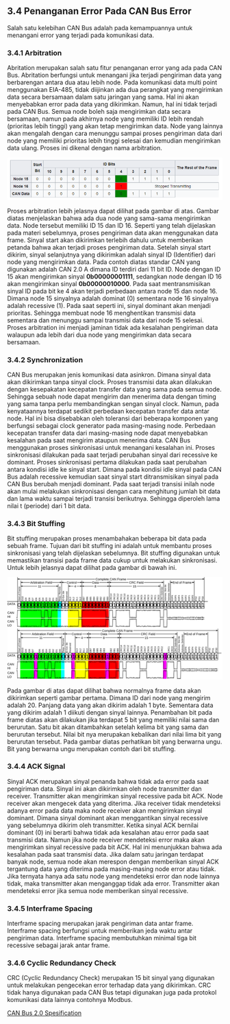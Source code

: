 ## 3.4 Penanganan Error Pada CAN Bus Error

Salah satu kelebihan CAN Bus adalah pada kemampuannya untuk menangani error yang terjadi pada komunikasi data.

### 3.4.1 Arbitration

Abritation merupakan salah satu fitur penanganan error yang ada pada CAN Bus. Abritation berfungsi untuk menangani jika terjadi pengiriman data yang berbarengan antara dua atau lebih node. Pada komunikasi data multi point menggunakan EIA-485, tidak diijinkan ada dua perangkat yang mengirimkan data secara bersamaan dalam satu jaringan yang sama. Hal ini akan menyebabkan error pada data yang dikirimkan. Namun, hal ini tidak terjadi pada CAN Bus. Semua node boleh saja mengirimkan data secara bersamaan, namun pada akhirnya node yang memiliki ID lebih rendah \(prioritas lebih tinggi\) yang akan tetap mengirimkan data. Node yang lainnya akan mengalah dengan cara menunggu sampai proses pengiriman data dari node yang memiliki prioritas lebih tinggi selesai dan kemudian mengirimkan data ulang. Proses ini dikenal dengan nama arbitration.

![](/assets/2017-11-06_134502.png)

Proses arbitration lebih jelasnya dapat dilihat pada gambar di atas. Gambar diatas menjelaskan bahwa ada dua node yang sama-sama mengirimkan data. Node tersebut memiliki ID 15 dan ID 16. Seperti yang telah dijelaskan pada materi sebelumnya, proses pengiriman data akan menggunakan data frame. Sinyal start akan dikirimkan terlebih dahulu untuk memberikan petanda bahwa akan terjadi proses pengiriman data. Setelah sinyal start dikirim, sinyal selanjutnya yang dikirimkan adalah sinyal ID \(Identifier\) dari node yang mengirimkan data. Pada contoh diatas standar CAN yang digunakan adalah CAN 2.0 A dimana ID terdiri dari 11 bit ID. Node dengan ID 15 akan mengirimkan sinyal **0b00000001111**, sedangkan node dengan ID 16 akan mengirimkan sinyal **0b00000010000**. Pada saat mentransmisikan sinyal ID pada bit ke 4 akan terjadi perbedaan antara node 15 dan node 16. Dimana node 15 sinyalnya adalah dominat \(0\) sementara node 16 sinyalnya adalah recessive \(1\). Pada saat seperti ini, sinyal dominant akan menjadi prioritas. Sehingga membuat node 16 menghentikan transmisi data sementara dan menunggu sampai transmisi data dari node 15 selesai. Proses arbitration ini menjadi jaminan tidak ada kesalahan pengiriman data walaupun ada lebih dari dua node yang mengirimkan data secara bersamaan.

### 3.4.2 Synchronization

CAN Bus merupakan jenis komunikasi data asinkron. Dimana sinyal data akan dikirimkan tanpa sinyal clock. Proses transmisi data akan dilakukan dengan kesepakatan kecepatan transfer data yang sama pada semua node. Sehingga sebuah node dapat mengirim dan menerima data dengan timing yang sama tanpa perlu membandingkan sengan sinyal clock. Namun, pada kenyataannya terdapat sedikit perbedaan kecepatan transfer data antar node. Hal ini bisa disebabkan oleh toleransi dari beberapa komponen yang berfungsi sebagai clock generator pada masing-masing node. Perbedaan kecepatan transfer data dari masing-masing node dapat menyebabkan kesalahan pada saat mengirim ataupun menerima data. CAN Bus menggunakan proses sinkronisasi untuk menangani kesalahan ini. Proses sinkronisasi dilakukan pada saat terjadi perubahan sinyal dari recessive ke dominant. Proses sinkronisasi pertama dilakukan pada saat perubahan antara kondisi idle ke sinyal start. Dimana pada kondisi idle sinyal pada CAN Bus adalah recessive kemudian saat sinyal start ditransmisikan sinyal pada CAN Bus berubah menjadi dominant. Pada saat terjadi transisi inilah node akan mulai melakukan sinkronisasi dengan cara menghitung jumlah bit data dan lama waktu sampai terjadi transisi berikutnya. Sehingga diperoleh lama nilai t \(periode\) dari 1 bit data.

### 3.4.3 Bit Stuffing

Bit stuffing merupakan proses menambahakan beberapa bit data pada sebuah frame. Tujuan dari bit stuffing ini adalah untuk membantu proses sinkronisasi yang telah dijelaskan sebelumnya. Bit stuffing digunakan untuk memastikan transisi pada frame data cukup untuk melakukan sinkronisasi. Untuk lebih jelasnya dapat dilihat pada gambar di bawah ini.

![](/assets/CAN-Frame_mit_Pegeln_mit_Stuffbits.svg)

Pada gambar di atas dapat dilihat bahwa normalnya frame data akan dikirimkan seperti gambar pertama. Dimana ID dari node yang mengirim adalah 20. Panjang data yang akan dikirim adalah 1 byte. Sementara data yang dikirim adalah 1 diikuti dengan sinyal lainnya. Penambahan bit pada frame diatas akan dilakukan jika terdapat 5 bit yang memiliki nilai sama dan berurutan. Satu bit akan ditambahkan setelah kelima bit yang sama dan berurutan tersebut. Nilai bit nya merupakan kebalikan dari nilai lima bit yang berurutan tersebut. Pada gambar diatas perhatikan bit yang berwarna ungu. Bit yang berwarna ungu merupakan contoh dari bit stuffing.

### 3.4.4 ACK Signal

Sinyal ACK merupakan sinyal penanda bahwa tidak ada error pada saat pengiriman data. Sinyal ini akan dikirimkan oleh node transmitter dan receiver. Transmitter akan mengirimkan sinyal recessive pada bit ACK. Node receiver akan mengecek data yang diterima. Jika receiver tidak mendeteksi adanya error pada data maka node receiver akan mengirimkan sinyal dominant. Dimana sinyal dominant akan menggantikan sinyal recessive yang sebelumnya dikirim oleh transmitter. Ketika sinyal ACK bernilai dominant \(0\) ini berarti bahwa tidak ada kesalahan atau error pada saat transmisi data. Namun jika node receiver mendeteksi error maka akan mengirimkan sinyal recessive pada bit ACK. Hal ini menunjukkan bahwa ada kesalahan pada saat transmisi data. Jika dalam satu jaringan terdapat banyak node, semua node akan merespon dengan memberikan sinyal ACK tergantung data yang diterima pada masing-masing node error atau tidak. Jika ternyata hanya ada satu node yang mendeteksi error dan node lainnya tidak, maka transmitter akan menganggap tidak ada error. Transmitter akan mendeteksi error jika semua node memberikan sinyal recessive.

### 3.4.5 Interframe Spacing

Interframe spacing merupakan jarak pengiriman data antar frame. Interframe spacing berfungsi untuk memberikan jeda waktu antar pengiriman data. Interframe spacing membutuhkan minimal tiga bit recessive sebagai jarak antar frame.

### 3.4.6 Cyclic Redundancy Check

CRC \(Cyclic Redundancy Check\) merupakan 15 bit sinyal yang digunakan untuk melakukan pengecekan error terhadap data yang dikirimkan. CRC tidak hanya digunakan pada CAN Bus tetapi digunakan juga pada protokol komunikasi data lainnya contohnya Modbus.



[CAN Bus 2.0 Spesification](/assets/CAN_Bus_2.0.pdf)

